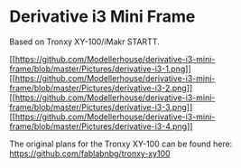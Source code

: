 # Derivative i3 Mini Frame

Based on Tronxy XY-100/iMakr STARTT.

[[https://github.com/Modellerhouse/derivative-i3-mini-frame/blob/master/Pictures/derivative-i3-1.png]]
[[https://github.com/Modellerhouse/derivative-i3-mini-frame/blob/master/Pictures/derivative-i3-2.png]]
[[https://github.com/Modellerhouse/derivative-i3-mini-frame/blob/master/Pictures/derivative-i3-3.png]]
[[https://github.com/Modellerhouse/derivative-i3-mini-frame/blob/master/Pictures/derivative-i3-4.png]]

The original plans for the Tronxy XY-100 can be found here: https://github.com/fablabnbg/tronxy-xy100

